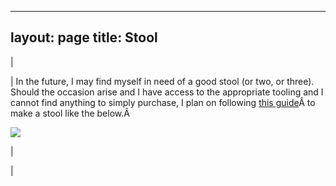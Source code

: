 

---
layout: page
title: Stool
---

  

| 
  

 | 
 In the future, I may find myself in need of a good stool (or two, or three). Should the occasion arise and I have access to the appropriate tooling and I cannot find anything to simply purchase, I plan on following [this guide](https://drive.google.com/file/d/0B0Jfms0twG8EZWZ5ZnVZSHZRd00/edit?usp=sharing)Â to make a stool like the below.Â 
  

[![](https://docs.google.com/uc?id=0B0Jfms0twG8EMkVDVm9IaUZOb0k&export=download)](https://docs.google.com/file/d/0B0Jfms0twG8EMkVDVm9IaUZOb0k/edit?usp=drive_web)
  

  

 | 
  

 |

  

